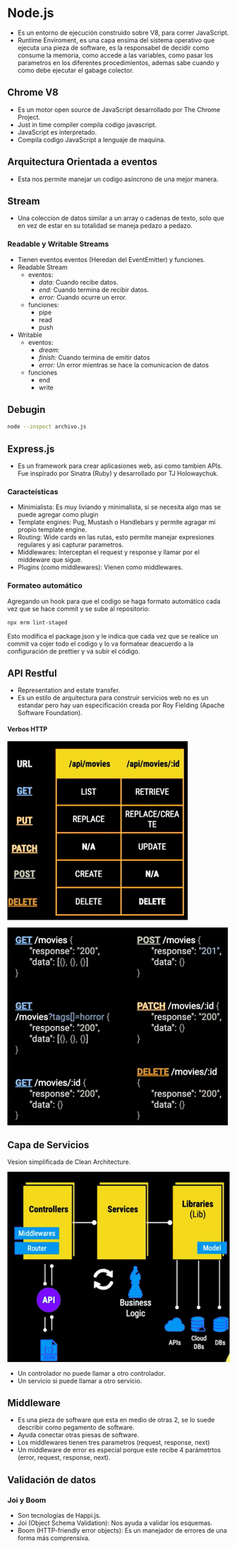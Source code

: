 # Node.js

* Es un entorno de ejecución construido sobre V8, para correr JavaScript.
* Runtime Enviroment, es una capa ensima del sistema operativo que ejecuta una pieza de software, es la responsabel de decidir como consume la memoria, como accede a las variables, como pasar los parametros en los diferentes procedimientos, ademas sabe cuando y como debe ejecutar el gabage colector.

## Chrome V8

* Es un motor open source de JavaScript desarrollado por The Chrome Project.
* Just in time compiler compila codigo javascript.
* JavaScript es interpretado.
* Compila codigo JavaScript a lenguaje de maquina.

## Arquitectura Orientada a eventos

* Esta nos permite manejar un codigo asíncrono de una mejor manera.

## Stream

* Una coleccion de datos similar a un array o cadenas de texto, solo que en vez de estar en su totalidad se maneja pedazo a pedazo.

### Readable y Writable Streams

* Tienen eventos eventos (Heredan del EventEmitter) y funciones.
* Readable Stream
  * eventos:
    * *data:* Cuando recibe datos.
    * *end:* Cuando termina de recibir datos.
    * *error:* Cuando ocurre un error.
  * funciones:
    * pipe
    * read
    * push
* Writable
  * eventos:
    * *dream:* 
    * *finish:* Cuando termina de emitir datos
    * *error:* Un error mientras se hace la comunicacion de datos
  * funciones
    * end
    * write

## Debugin

```bash
node --inspect archivo.js
```

## Express.js

* Es un framework para crear aplicasiones web, asi como tambien APIs. Fue inspirado por Sinatra (Ruby)  y desarrollado por TJ Holowaychuk.

### Caracteísticas

* Minimialista: Es muy liviando y minimalista, si se necesita algo mas se puede agregar como plugin
* Template engines: Pug, Mustash o Handlebars y permite agragar mi propio template engine.
* Routing: Wide cards en las rutas, esto permite manejar expresiones regulares y asi capturar parametros.
* Middlewares: Interceptan el request y response y llamar por el middeware que sigue.
* Plugins (como middlewares): Vienen como middlewares.

### Formateo automático

Agregando un hook para que el codigo se haga formato automático cada vez que se hace commit y se sube al repositorio:

```bash
npx mrm lint-staged
```

Esto modifica el package.json y le indica que cada vez que se realice un commit va cojer todo el codigo y lo va formatear deacuerdo a la configuración de prettier y va subir el código.

## API Restful

* Representation and estate transfer.
* Es un estilo de arquitectura para construir servicios web no es un estandar pero hay uan especificación creada por Roy Fielding (Apache Software Foundation).

#### Verbos HTTP

![image-20200910162051130](./assets/api_rest.png)

![image-20200910170617423](./assets/api_rest_routes.png)

## Capa de Servicios

Vesion simplificada de Clean Architecture.

![image-20200910175529494](./assets/capa_servicios.png)

* Un controlador no puede llamar a otro controlador.
* Un servicio si puede llamar a otro servicio.

## Middleware

* Es una pieza de software que esta en medio de otras 2, se lo suede describir como pegamento de software.
* Ayuda conectar otras piesas de software.
* Los middlewares tienen tres parametros (request, response, next)
* Un middleware de error es especial porque este recibe 4 parámetrtos (error, request, response, next).

## Validación de datos

### Joi y Boom

* Son tecnologías de Happi.js.
* Joi (Object Schema Validation): Nos ayuda a validar los esquemas.
* Boom (HTTP-friendly error objects): Es un manejador de errores de una forma más comprensiva.